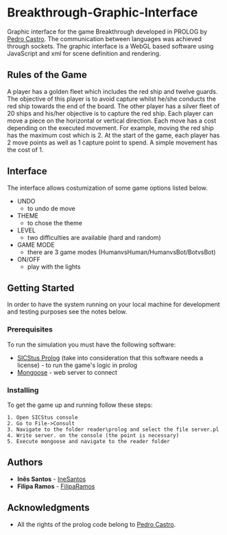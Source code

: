 # Breakthrough-Graphic-Interface

Graphic interface for the game Breakthrough developed in PROLOG by [Pedro Castro](https://github.com/F0lha). The communication between languages was achieved through sockets. The graphic interface is a WebGL based software using JavaScript and xml for scene definition and rendering. 

## Rules of the Game

A player has a golden fleet which includes the red ship and twelve guards. The objective of this player is to avoid capture whilst he/she conducts the red ship towards the end of the board. The other player has a silver fleet of 20 ships and his/her objective is to capture the red ship.
Each player can move a piece on the horizontal or vertical direction. Each move has a cost depending on the executed movement. For example, moving the red ship has the maximum cost which is 2. At the start of the game, each player has 2 move points as well as 1 capture point to spend. A simple movement has the cost of 1.

## Interface

The interface allows costumization of some game options listed below.

+ UNDO
  - to undo de move
+ THEME
  - to chose the theme
+ LEVEL
  - two difficulties are available (hard and random)
+ GAME MODE
  - there are 3 game modes (HumanvsHuman/HumanvsBot/BotvsBot)
+ ON/OFF
  - play with the lights

## Getting Started

In order to have the system running on your local machine for development and testing purposes see the notes below.

### Prerequisites

To run the simulation you must have the following software:

+ [SICStus Prolog](https://sicstus.sics.se/) (take into consideration that this software needs a license) - to run the game's logic in prolog
+ [Mongoose](https://www.cesanta.com/) - web server to connect

### Installing

To get the game up and running follow these steps:

```
1. Open SICStus console
2. Go to File->Consult
3. Navigate to the folder reader\prolog and select the file server.pl
4. Write server. on the console (the point is necessary)
5. Execute mongoose and navigate to the reader folder
```

## Authors

* **Inês Santos** - [IneSantos](https://github.com/IneSantos)
* **Filipa Ramos** - [FilipaRamos](https://github.com/FilipaRamos)

## Acknowledgments

* All the rights of the prolog code belong to [Pedro Castro](https://github.com/F0lha).
